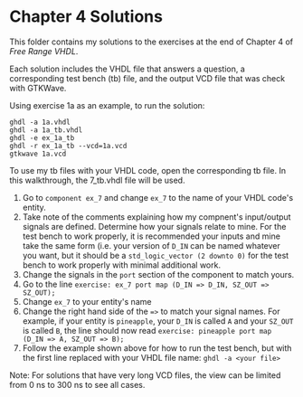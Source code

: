 # Chapter 4 Solutions
This folder contains my solutions to the exercises at the end of Chapter 4 of *Free Range VHDL*.

Each solution includes the VHDL file that answers a question, a corresponding test bench (tb) file, and the output VCD file that was check with GTKWave.

Using exercise 1a as an example, to run the solution:

```
ghdl -a 1a.vhdl
ghdl -a 1a_tb.vhdl
ghdl -e ex_1a_tb
ghdl -r ex_1a_tb --vcd=1a.vcd
gtkwave 1a.vcd
```

To use my tb files with your VHDL code, open the corresponding tb file. In this walkthrough, the 7_tb.vhdl file will be used.

1. Go to `component ex_7` and change `ex_7` to the name of your VHDL code's entity.
2. Take note of the comments explaining how my compnent's input/output signals are defined. Determine how your signals relate to mine. For the test bench to work properly, it is recommended your inputs and mine take the same form (i.e. your version of `D_IN` can be named whatever you want, but it should be a `std_logic_vector (2 downto 0)` for the test bench to work properly with minimal additional work.
3. Change the signals in the `port` section of the component to match yours.
4. Go to the line `exercise: ex_7 port map (D_IN => D_IN, SZ_OUT => SZ_OUT);`
5. Change `ex_7` to your entity's name
6. Change the right hand side of the `=>` to match your signal names. For example, if your entity is `pineapple`, your `D_IN` is called `A` and your `SZ_OUT` is called `B`, the line should now read `exercise: pineapple port map (D_IN => A, SZ_OUT => B);`
7. Follow the example shown above for how to run the test bench, but with the first line replaced with your VHDL file name: `ghdl -a <your file>`

Note: For solutions that have very long VCD files, the view can be limited from 0 ns to 300 ns to see all cases.

